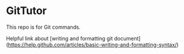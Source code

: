 # GitTutor
This repo is for Git commands.

Helpful link about [writing and formatting git document] (https://help.github.com/articles/basic-writing-and-formatting-syntax/)
